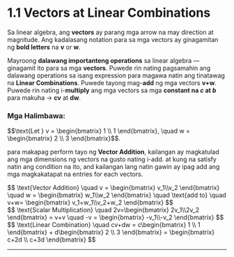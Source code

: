 
# 1.1 Vectors at Linear Combinations

Sa linear algebra, ang **vectors** ay parang mga arrow na may direction at magnitude. 
Ang kadalasang notation para sa mga vectors ay ginagamitan ng **bold letters** na **v** or **w**.

Mayroong **dalawang importanteng operations** sa linear algebra — ginagamit ito para sa mga **vectors**.
Puwede rin nating pagsamahin ang dalawang operations sa isang expression para magawa natin ang tinatawag na **Linear Combinations**.
Puwede tayong mag-**add** ng mga vectors **v+w**. Puwede rin nating i-**multiply** ang mga vectors sa mga **constant na *c* at *b*** para makuha → **cv** at **dw**.

### **Mga Halimbawa:**

<p>
$$\text{Let } v = \begin{bmatrix} 1 \\ 1 \end{bmatrix}, \quad w = \begin{bmatrix} 2 \\ 3 \end{bmatrix}$$.
</p>

para makapag perform tayo ng **Vector Addition**, kailangan ay magkatulad ang mga dimensions ng vectors na gusto nating i-add.
at kung na satisfy natin ang condition na ito, and kailangan lang natin gawin ay ipag add ang mga magkakatapat na entries for each vectors.

<div class="definition-box">
$$
\text{Vector Addition} \quad v = \begin{bmatrix}
 v_1\\v_2
\end{bmatrix} \quad w = \begin{bmatrix}
 w_1\\w_2
\end{bmatrix} \quad \text{add to} \quad v+w= \begin{bmatrix}
 v_1+w_1\\v_2+w_2
\end{bmatrix}
$$
</div>




<div class="definition-box">
$$
\text{Scalar Multiplication} \quad 2v=\begin{bmatrix}
 2v_1\\2v_2
\end{bmatrix} = v+v \quad -v = \begin{bmatrix}
 -v_1\\-v_2
\end{bmatrix}
$$
</div>


<div class="definition-box">
$$
\text{Linear Combination} \quad cv+dw = c\begin{bmatrix} 1 \\ 1 \end{bmatrix} 
+ d\begin{bmatrix} 2 \\ 3 \end{bmatrix} 
= \begin{bmatrix} c+2d \\ c+3d \end{bmatrix}
$$
</div>


---

